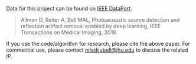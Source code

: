 Data for this project can be found on [IEEE DataPort](https://ieee-dataport.org/open-access/photoacoustic-source-detection-and-reflection-artifact-deep-learning-dataset).  

> Allman D, Reiter A, Bell MAL, Photoacoustic source detection and reflection artifact removal enabled by deep learning, IEEE Transactions on Medical Imaging, 2018

If you use the code/algorithm for research, please cite the above paper. For commercial use, please contact mledijubell@jhu.edu to discuss the related IP.
